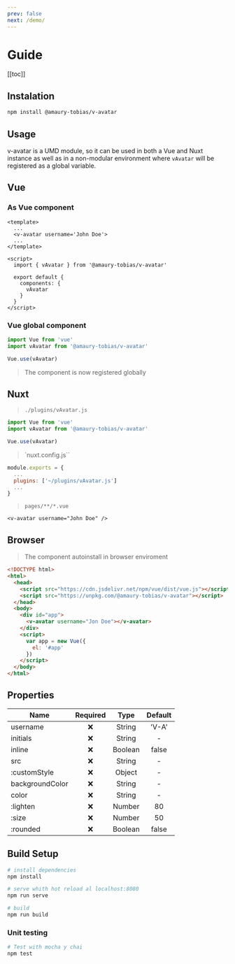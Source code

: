 ```yaml
---
prev: false
next: /demo/
---
```


# Guide

[[toc]]

## Instalation

```bash
npm install @amaury-tobias/v-avatar
```

## Usage

v-avatar is a UMD module, so it can be used in both a Vue and Nuxt instance as well as in a non-modular environment where `vAvatar` will be registered as a global variable.

## Vue

### As Vue component

```vue {3,8}
<template>
  ...
  <v-avatar username='John Doe'>
  ...
</template>

<script>
  import { vAvatar } from '@amaury-tobias/v-avatar'

  export default {
    components: {
      vAvatar
    }
  }
</script>
```

### Vue global component

```js
import Vue from 'vue'
import vAvatar from '@amaury-tobias/v-avatar'

Vue.use(vAvatar)
```

> The component is now registered globally

## Nuxt

> `./plugins/vAvatar.js`

```js
import Vue from 'vue'
import vAvatar from '@amaury-tobias/v-avatar'

Vue.use(vAvatar)
```

> `nuxt.config.js``

```js {3}
module.exports = {
  ...
  plugins: ['~/plugins/vAvatar.js']
  ...
}
```

> `pages/**/*.vue`

```vue
<v-avatar username="John Doe" />
```

## Browser

> The component autoinstall in browser enviroment

```html
<!DOCTYPE html>
<html>
  <head>
    <script src="https://cdn.jsdelivr.net/npm/vue/dist/vue.js"></script>
    <script src="https://unpkg.com/@amaury-tobias/v-avatar"></script>
  </head>
  <body>
    <div id="app">
      <v-avatar username="Jon Doe"></v-avatar>
    </div>
    <script>
      var app = new Vue({
        el: '#app'
      })
    </script>
  </body>
</html>
```

## Properties

| Name            | Required |  Type   | Default |
| --------------- | :------: | :-----: | :-----: |
| username        |   :x:    | String  |  'V-A'  |
| initials        |   :x:    | String  |    -    |
| inline          |   :x:    | Boolean |  false  |
| src             |   :x:    | String  |    -    |
| :customStyle    |   :x:    | Object  |    -    |
| backgroundColor |   :x:    | String  |    -    |
| color           |   :x:    | String  |    -    |
| :lighten        |   :x:    | Number  |   80    |
| :size           |   :x:    | Number  |   50    |
| :rounded        |   :x:    | Boolean |  false  |

## Build Setup

```bash
# install dependencies
npm install

# serve whith hot reload al localhost:8080
npm run serve

# build
npm run build
```

### Unit testing

```bash
# Test with mocha y chai
npm test
```
